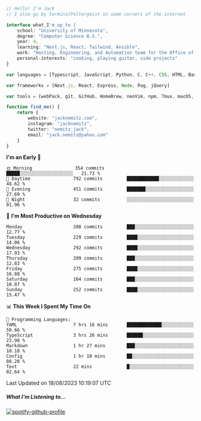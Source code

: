 ```typescript
// Hello! I'm Jack
// I also go by terminalPoltergeist in some corners of the internet

interface what_I'm_up_to {
    school: "University of Minnesota",
    degree: "Computer Science B.S.",
    year: 4,
    learning: "Next.js, React, Tailwind, Ansible",
    work: "Hosting, Engineering, and Automation team for the Office of Information Technology at UMN",
    personal-interests: "cooking, playing guitar, side projects"
}

var languages = [Typescript, JavaScript, Python, C, C++, CSS, HTML, Bash, VimScript]

var frameworks = [Next.js, React, Express, Node, Pug, jQuery]

var tools = [webPack, git, GitHub, HomeBrew, neoVim, npm, Tmux, macOS, Ubuntu, Docker, Nginx, Ansible, Cloudflare, DigitalOcean]

function find_me() {
    return {
        website: "jacknemitz.com",
        instagram: "jacknemitz",
        twitter: "nemitz_jack",
        email: "jack.nemitz@yahoo.com"
    }
}
```

<!--START_SECTION:waka-->
**I'm an Early 🐤** 

```text
🌞 Morning                354 commits         █████░░░░░░░░░░░░░░░░░░░░   21.73 % 
🌆 Daytime                792 commits         ████████████░░░░░░░░░░░░░   48.62 % 
🌃 Evening                451 commits         ███████░░░░░░░░░░░░░░░░░░   27.69 % 
🌙 Night                  32 commits          ░░░░░░░░░░░░░░░░░░░░░░░░░   01.96 % 
```
📅 **I'm Most Productive on Wednesday** 

```text
Monday                   208 commits         ███░░░░░░░░░░░░░░░░░░░░░░   12.77 % 
Tuesday                  229 commits         ████░░░░░░░░░░░░░░░░░░░░░   14.06 % 
Wednesday                292 commits         ████░░░░░░░░░░░░░░░░░░░░░   17.93 % 
Thursday                 209 commits         ███░░░░░░░░░░░░░░░░░░░░░░   12.83 % 
Friday                   275 commits         ████░░░░░░░░░░░░░░░░░░░░░   16.88 % 
Saturday                 164 commits         ███░░░░░░░░░░░░░░░░░░░░░░   10.07 % 
Sunday                   252 commits         ████░░░░░░░░░░░░░░░░░░░░░   15.47 % 
```


📊 **This Week I Spent My Time On** 

```text
💬 Programming Languages: 
YAML                     7 hrs 16 mins       █████████████░░░░░░░░░░░░   50.66 % 
TypeScript               3 hrs 26 mins       ██████░░░░░░░░░░░░░░░░░░░   23.98 % 
Markdown                 1 hr 27 mins        ███░░░░░░░░░░░░░░░░░░░░░░   10.10 % 
Config                   1 hr 10 mins        ██░░░░░░░░░░░░░░░░░░░░░░░   08.20 % 
Text                     22 mins             █░░░░░░░░░░░░░░░░░░░░░░░░   02.64 % 
```


 Last Updated on 18/08/2023 10:19:07 UTC
<!--END_SECTION:waka-->

##### What I'm Listening to...

[![spotify-github-profile](https://spotify-github-profile.vercel.app/api/view?uid=jack.nemitz&cover_image=true&show_offline=true&bar_color=53b14f&bar_color_cover=false&background_color=121212FF)](https://spotify-github-profile.vercel.app/api/view?uid=jack.nemitz&redirect=true)

